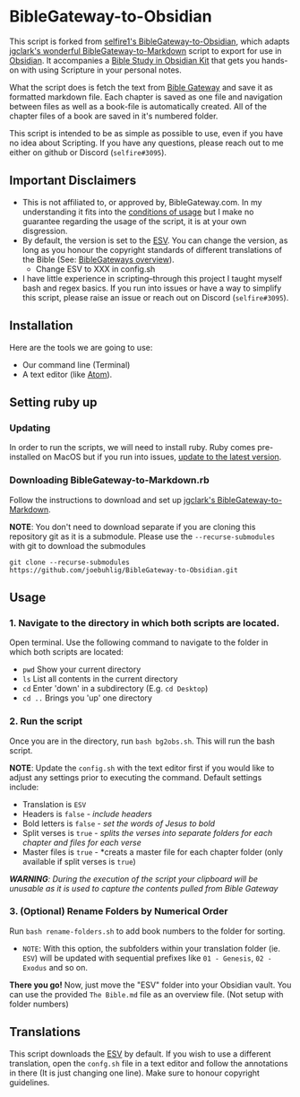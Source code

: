 # BibleGateway-to-Obsidian
This script is forked from [selfire1's BibleGateway-to-Obsidian](https://github.com/selfire1/BibleGateway-to-Obsidian), which adapts [jgclark's wonderful BibleGateway-to-Markdown](https://github.com/jgclark/BibleGateway-to-Markdown) script to export for use in [Obsidian](https://obsidian.md/). It accompanies a [Bible Study in Obsidian Kit](https://forum.obsidian.md/t/bible-study-in-obsidian-kit-including-the-bible-in-markdown/12503?u=selfire) that gets you hands-on with using Scripture in your personal notes.

What the script does is fetch the text from [Bible Gateway](https://www.biblegateway.com/) and save it as formatted markdown file. Each chapter is saved as one file and navigation between files as well as a book-file is automatically created. All of the chapter files of a book are saved in it's numbered folder.

This script is intended to be as simple as possible to use, even if you have no idea about Scripting. If you have any questions, please reach out to me either on github or Discord (`selfire#3095`).

## Important Disclaimers
* This is not affiliated to, or approved by, BibleGateway.com. In my understanding it fits into the [conditions of usage](https://support.biblegateway.com/hc/en-us/articles/360001398808-How-do-I-get-permission-to-use-or-reprint-Bible-content-from-Bible-Gateway-?) but I make no guarantee regarding the usage of the script, it is at your own disgression.
* By default, the version is set to the [ESV](hhttps://www.esv.org). You can change the version, as long as you honour the copyright standards of different translations of the Bible (See: [BibleGateways overview](https://www.biblegateway.com/versions/)).
    * Change ESV to XXX in config.sh 
* I have little experience in scripting–through this project I taught myself bash and regex basics. If you run into issues or have a way to simplify this script, please raise an issue or reach out on Discord (`selfire#3095`).

## Installation
Here are the tools we are going to use:
* Our command line (Terminal)
* A text editor (like [Atom](https://atom.io/)).

## Setting ruby up

### Updating
In order to run the scripts, we will need to install ruby. Ruby comes pre-installed on MacOS but if you run into issues, [update to the latest version](https://stackify.com/install-ruby-on-your-mac-everything-you-need-to-get-going/).

### Downloading BibleGateway-to-Markdown.rb
Follow the instructions to download and set up [jgclark's BibleGateway-to-Markdown](https://github.com/jgclark/BibleGateway-to-Markdown).

**NOTE**: You don't need to download separate if you are cloning this repository git as it is a submodule. Please use the `--recurse-submodules` with git to download the submodules
```
git clone --recurse-submodules https://github.com/joebuhlig/BibleGateway-to-Obsidian.git
```

## Usage

### 1. Navigate to the directory in which both scripts are located.
Open terminal. Use the following command to navigate to the folder in which both scripts are located:
* `pwd` Show your current directory
* `ls` List all contents in the current directory
* `cd` Enter 'down' in a subdirectory (E.g. `cd Desktop`)
* `cd ..` Brings you 'up' one directory

### 2. Run the script
Once you are in the directory, run `bash bg2obs.sh`. This will run the bash script.

**NOTE**: Update the `config.sh` with the text editor first if you would like to adjust any settings prior to executing the command. Default settings include:
- Translation is `ESV`
- Headers is `false` - *include headers*
- Bold letters is `false` - *set the words of Jesus to bold*
- Split verses is `true` - *splits the verses into separate folders for each chapter and files for each verse*
- Master files is `true` - *creats a master file for each chapter folder (only available if split verses is `true`)

***WARNING**: During the execution of the script your clipboard will be unusable as it is used to capture the contents pulled from Bible Gateway*

### 3. (Optional) Rename Folders by Numerical Order
Run `bash rename-folders.sh` to add book numbers to the folder for sorting.

- `NOTE`: With this option, the subfolders within your translation folder (ie. `ESV`) will be updated with sequential prefixes like `01 - Genesis`, `02 - Exodus` and so on.

**There you go!** Now, just move the "ESV" folder into your Obsidian vault. You can use the provided `The Bible.md` file as an overview file. (Not setup with folder numbers)

## Translations
This script downloads the [ESV](hhttps://www.esv.org) by default. If you wish to use a different translation, open the `confg.sh` file in a text editor and follow the annotations in there (It is just changing one line). Make sure to honour copyright guidelines.

